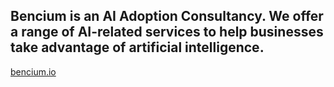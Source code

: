 ## Bencium is an AI Adoption Consultancy. We offer a range of AI-related services to help businesses take advantage of artificial intelligence.

[bencium.io](https://www.bencium.io)

